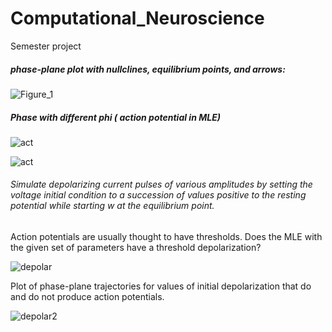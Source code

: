 # Computational_Neuroscience
Semester project
##### phase-plane plot with nullclines, equilibrium points, and arrows: 

![Figure_1](https://github.com/user-attachments/assets/8d0c3eee-66f6-4f9d-9d02-463a6fae656f)


##### Phase with different phi ( action potential in MLE)

![act](https://github.com/user-attachments/assets/3862a502-3002-48b2-b764-7a89c4712780)


![act](https://github.com/user-attachments/assets/c686f217-f56e-412f-a843-ea1785c08f48)

###### Simulate depolarizing current pulses of various amplitudes by setting the voltage initial condition to a succession of values positive to the resting potential while starting w at the equilibrium point. 

Action potentials are usually thought to have thresholds. Does the MLE with the
given set of parameters have a threshold depolarization? 

![depolar](https://github.com/user-attachments/assets/630c52a0-6b0d-460e-ac1c-8c3781aa1d9f)

Plot of phase-plane trajectories for values of initial depolarization that do and
do not produce action potentials.

![depolar2](https://github.com/user-attachments/assets/0c5865b2-95ea-472a-88e3-6e3117b9b0e3)

